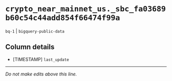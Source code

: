 # `crypto_near_mainnet_us._sbc_fa03689b60c54c44add854f66474f99a`
`bq-1` | `bigquery-public-data`

## Column details
* [TIMESTAMP] `last_update`

-------------------------------------------------------------------------------
*Do not make edits above this line.*
